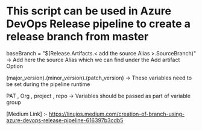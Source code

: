 # This script can be used in Azure DevOps Release pipeline to create a release branch from master
 
  baseBranch = "$(Release.Artifacts.<  add the source Alias  >.SourceBranch)"    ->  Add here the source Alias which we can find under the Add artifact Option 

 (major_version).(minor_version).(patch_version)   ->  These variables need to be set during the pipeline runtime

PAT , Org , project , repo  ->  Variables should be passed as  part of variable group

[Medium Link] :- https://linujos.medium.com/creation-of-branch-using-azure-devops-release-pipeline-616397b3cdb5

